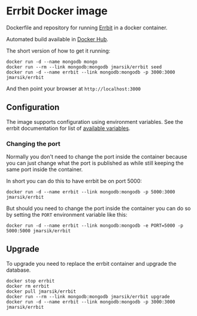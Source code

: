 # Errbit Docker image

Dockerfile and repository for running [Errbit] in a docker container.

Automated build available in [Docker Hub].

The short version of how to get it running:
```
docker run -d --name mongodb mongo
docker run --rm --link mongodb:mongodb jmarsik/errbit seed
docker run -d --name errbit --link mongodb:mongodb -p 3000:3000 jmarsik/errbit
```

And then point your browser at ```http://localhost:3000```


## Configuration

The image supports configuration using environment variables.
See the errbit documentation for list of [available variables].

### Changing the port

Normally you don't need to change the port inside the container because you
can just change what the port is published as while still keeping the same
port inside the container.

In short you can do this to have errbit be on port 5000:

```
docker run -d --name errbit --link mongodb:mongodb -p 5000:3000 jmarsik/errbit
```

But should you need to change the port inside the container you can do so by
setting the ```PORT``` environment variable like this:

```
docker run -d --name errbit --link mongodb:mongodb -e PORT=5000 -p 5000:5000 jmarsik/errbit
```

## Upgrade

To upgrade you need to replace the errbit container and upgrade the database.
```
docker stop errbit
docker rm errbit
docker pull jmarsik/errbit
docker run --rm --link mongodb:mongodb jmarsik/errbit upgrade
docker run -d --name errbit --link mongodb:mongodb -p 3000:3000 jmarsik/errbit
```

[Errbit]: https://github.com/errbit/errbit
[Docker Hub]: https://hub.docker.com/r/jmarsik/errbit/
[available variables]: https://github.com/errbit/errbit/blob/master/docs/configuration.md
